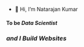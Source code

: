 - 👋 Hi, I’m Natarajan Kumar
<h4>To be<em> Data Scientist<em></h4>
<h3> and I <em> Build Websites <em><h3>
<!---
NatarajanK1407/NatarajanK1407 is a ✨ special ✨ repository because its `README.md` (this file) appears on your GitHub profile.
You can click the Preview link to take a look at your changes.
--->

